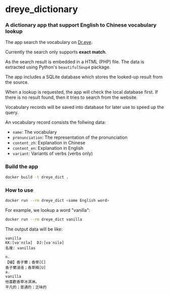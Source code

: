 # dreye_dictionary
### A dictionary app that support English to Chinese vocabulary lookup

The app search the vocabulary on [Dr.eye](https://yun.dreye.com/ews/index_dict.php).

Currently the search only supports **exact match**.

As the search result is embedded in a HTML (PHP) file. The data is extracted using Python's `beautifulSoup4` package.

The app includes a SQLite database which stores the looked-up result from the source.

When a lookup is requested, the app will check the local database first.
If there is no result found, then it tries to search from the website.

Vocabulary records will be saved into database for later use to speed up the query.

An vocabulary record consists the follwing data:
- `name`: The vocabulary
- `pronunciation`: The representation of the pronunciation
- `content_zh`: Explanation in Chinese
- `content_en`: Explanation in English
- `variant`: Variants of verbs (verbs only)



### Build the app
```bash
docker build -t dreye_dict .
```


### How to use
```bash
docker run --rm dreye_dict <some English word>
```

For example, we lookup a word "vanilla":
```bash
docker run --rm dreye_dict vanilla
```

The output data will be like:
```
vanilla
KK:[vǝˈnɪlǝ]  DJ:[vǝˈnilǝ]
名複: vanillas 

n.
【植】香子蘭；香草[C]
香子蘭浸液；香草精[U]
a.
vanilla
他喜歡香草冰淇淋。
平凡的；普通的；乏味的
```